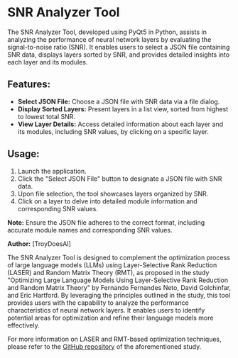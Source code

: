 # SNR Analyzer Tool

The SNR Analyzer Tool, developed using PyQt5 in Python, assists in analyzing the performance of neural network layers by evaluating the signal-to-noise ratio (SNR). It enables users to select a JSON file containing SNR data, displays layers sorted by SNR, and provides detailed insights into each layer and its modules.

## Features:
- **Select JSON File:** Choose a JSON file with SNR data via a file dialog.
- **Display Sorted Layers:** Present layers in a list view, sorted from highest to lowest total SNR.
- **View Layer Details:** Access detailed information about each layer and its modules, including SNR values, by clicking on a specific layer.

## Usage:
1. Launch the application.
2. Click the "Select JSON File" button to designate a JSON file with SNR data.
3. Upon file selection, the tool showcases layers organized by SNR.
4. Click on a layer to delve into detailed module information and corresponding SNR values.

**Note:** Ensure the JSON file adheres to the correct format, including accurate module names and corresponding SNR values.

**Author:** [TroyDoesAI]

The SNR Analyzer Tool is designed to complement the optimization process of large language models (LLMs) using Layer-Selective Rank Reduction (LASER) and Random Matrix Theory (RMT), as proposed in the study "Optimizing Large Language Models Using Layer-Selective Rank Reduction and Random Matrix Theory" by Fernando Fernandes Neto, David Golchinfar, and Eric Hartford. By leveraging the principles outlined in the study, this tool provides users with the capability to analyze the performance characteristics of neural network layers. It enables users to identify potential areas for optimization and refine their language models more effectively.

For more information on LASER and RMT-based optimization techniques, please refer to the [GitHub repository](https://github.com/cognitivecomputations/laserRMT/tree/main) of the aforementioned study.

